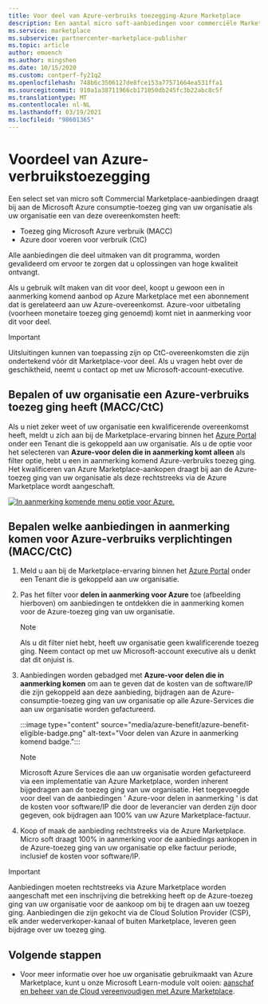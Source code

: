 ```yaml
---
title: Voor deel van Azure-verbruiks toezegging-Azure Marketplace
description: Een aantal micro soft-aanbiedingen voor commerciële Marketplace draagt bij aan de toezeg ging van uw organisatie Microsoft Azure verbruik
ms.service: marketplace
ms.subservice: partnercenter-marketplace-publisher
ms.topic: article
author: emuench
ms.author: mingshen
ms.date: 10/15/2020
ms.custom: contperf-fy21q2
ms.openlocfilehash: 748b6c3506127de8fce153a77571664ea531ffa1
ms.sourcegitcommit: 910a1a38711966cb171050db245fc3b22abc8c5f
ms.translationtype: MT
ms.contentlocale: nl-NL
ms.lasthandoff: 03/19/2021
ms.locfileid: "98601365"
---
```

# <a name="azure-consumption-commitment-benefit"></a>Voordeel van Azure-verbruikstoezegging

Een select set van micro soft Commercial Marketplace-aanbiedingen draagt bij aan de Microsoft Azure consumptie-toezeg ging van uw organisatie als uw organisatie een van deze overeenkomsten heeft:

- Toezeg ging Microsoft Azure verbruik (MACC)
- Azure door voeren voor verbruik (CtC)

Alle aanbiedingen die deel uitmaken van dit programma, worden gevalideerd om ervoor te zorgen dat u oplossingen van hoge kwaliteit ontvangt.

Als u gebruik wilt maken van dit voor deel, koopt u gewoon een in aanmerking komend aanbod op Azure Marketplace met een abonnement dat is gerelateerd aan uw Azure-overeenkomst. Azure-voor uitbetaling (voorheen monetaire toezeg ging genoemd) komt niet in aanmerking voor dit voor deel.

> [!IMPORTANT]
> Uitsluitingen kunnen van toepassing zijn op CtC-overeenkomsten die zijn ondertekend vóór dit Marketplace-voor deel. Als u vragen hebt over de geschiktheid, neemt u contact op met uw Microsoft-account-executive.

## <a name="determine-if-your-organization-has-an-azure-consumption-commitment-maccctc"></a>Bepalen of uw organisatie een Azure-verbruiks toezeg ging heeft (MACC/CtC)

Als u niet zeker weet of uw organisatie een kwalificerende overeenkomst heeft, meldt u zich aan bij de Marketplace-ervaring binnen het [Azure Portal](https://ms.portal.azure.com/#blade/Microsoft_Azure_Marketplace/MarketplaceOffersBlade/selectedMenuItemId/home) onder een Tenant die is gekoppeld aan uw organisatie. Als u de optie voor het selecteren van **Azure-voor delen die in aanmerking komt alleen** als filter optie, hebt u een in aanmerking komend Azure-verbruiks toezeg ging. Het kwalificeren van Azure Marketplace-aankopen draagt bij aan de Azure-toezeg ging van uw organisatie als deze rechtstreeks via de Azure Marketplace wordt aangeschaft.

[![In aanmerking komende menu optie voor Azure.](media/azure-benefit/azure-benefit-eligible.png)](media/azure-benefit/azure-benefit-eligible.png#lightbox)

## <a name="determine-which-offers-are-eligible-for-azure-consumption-commitments-maccctc"></a>Bepalen welke aanbiedingen in aanmerking komen voor Azure-verbruiks verplichtingen (MACC/CtC)

1. Meld u aan bij de Marketplace-ervaring binnen het [Azure Portal](https://ms.portal.azure.com/#blade/Microsoft_Azure_Marketplace/MarketplaceOffersBlade/selectedMenuItemId/home) onder een Tenant die is gekoppeld aan uw organisatie.
2. Pas het filter voor **delen in aanmerking voor Azure** toe (afbeelding hierboven) om aanbiedingen te ontdekken die in aanmerking komen voor de Azure-toezeg ging van uw organisatie.

   > [!NOTE]
   > Als u dit filter niet hebt, heeft uw organisatie geen kwalificerende toezeg ging. Neem contact op met uw Microsoft-account executive als u denkt dat dit onjuist is.
 
3. Aanbiedingen worden gebadged met **Azure-voor delen die in aanmerking komen** om aan te geven dat de kosten van de software/IP die zijn gekoppeld aan deze aanbieding, bijdragen aan de Azure-consumptie-toezeg ging van uw organisatie op alle Azure-Services die aan uw organisatie worden gefactureerd.

    :::image type="content" source="media/azure-benefit/azure-benefit-eligible-badge.png" alt-text="Voor delen van Azure in aanmerking komend badge.":::

   > [!NOTE]
   > Microsoft Azure Services die aan uw organisatie worden gefactureerd via een implementatie van Azure Marketplace, worden inherent bijgedragen aan de toezeg ging van uw organisatie. Het toegevoegde voor deel van de aanbiedingen ' Azure-voor delen in aanmerking ' is dat de kosten voor software/IP die door de leverancier van derden zijn door gegeven, ook bijdragen aan 100% van uw Azure Marketplace-factuur.

4. Koop of maak de aanbieding rechtstreeks via de Azure Marketplace. Micro soft draagt 100% in aanmerking voor de aanbiedings aankopen in de Azure-toezeg ging van uw organisatie op elke factuur periode, inclusief de kosten voor software/IP.

> [!IMPORTANT]
> Aanbiedingen moeten rechtstreeks via Azure Marketplace worden aangeschaft met een inschrijving die betrekking heeft op de Azure-toezeg ging van uw organisatie voor de aankoop om bij te dragen aan uw toezeg ging. Aanbiedingen die zijn gekocht via de Cloud Solution Provider (CSP), elk ander wederverkoper-kanaal of buiten Marketplace, leveren geen bijdrage over uw toezeg ging.

## <a name="next-steps"></a>Volgende stappen

- Voor meer informatie over hoe uw organisatie gebruikmaakt van Azure Marketplace, kunt u onze Microsoft Learn-module volt ooien: [aanschaf en beheer van de Cloud vereenvoudigen met Azure Marketplace](/learn/modules/simplify-cloud-procurement-governance-azure-marketplace/).
